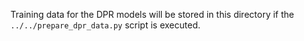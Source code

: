 Training data for the DPR models will be stored in this directory if the `../../prepare_dpr_data.py` script is executed.
